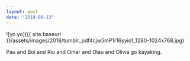 ```yaml
---
layout: post
date: "2018-08-13"
---
```


![yo yo]({{ site.baseurl }}/assets/images/2018/tumblr_pdf4cjw5mP1r16syio1_1280-1024x768.jpg)

Pau and Boi and Riu and Omar and Olau and Olivia go kayaking.
